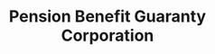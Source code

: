 ---
# This topic lives at
# https://digital.gov/topics/pension-benefit-guaranty-corporation

slug: "pension-benefit-guaranty-corporation"

# Topic Title
title: "Pension Benefit Guaranty Corporation"

# description — keep it short and clear
summary: ""


# Weight
weight: 1

# For more information on managing topics,
# see https://github.com/GSA/digitalgov.gov/wiki
---